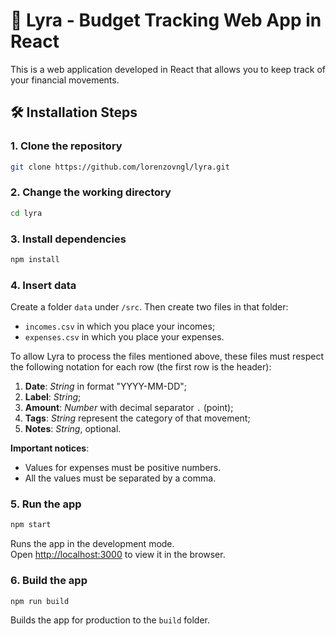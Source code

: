 # 🌌 Lyra - Budget Tracking Web App in React

This is a web application developed in React that allows you to keep track of your financial movements.

## 🛠️ Installation Steps

### 1. Clone the repository

```bash
git clone https://github.com/lorenzovngl/lyra.git
```

### 2. Change the working directory

```bash
cd lyra
```

### 3. Install dependencies

```bash
npm install
```

### 4. Insert data
Create a folder `data` under `/src`. Then create two files in that folder:

- `incomes.csv` in which you place your incomes;
- `expenses.csv` in which you place your expenses.

To allow Lyra to process the files mentioned above, these files must respect the following notation for each row (the first row is the header):

1. **Date**: _String_ in format "YYYY-MM-DD";
2. **Label**: _String_;
3. **Amount**: _Number_ with decimal separator `.` (point);
4. **Tags**: _String_ represent the category of that movement;
5. **Notes**: _String_, optional.

**Important notices**:

- Values for expenses must be positive numbers.
- All the values must be separated by a comma.

### 5. Run the app

```bash
npm start
```
Runs the app in the development mode.\
Open [http://localhost:3000](http://localhost:3000) to view it in the browser.

### 6. Build the app

```bash
npm run build
```

Builds the app for production to the `build` folder.